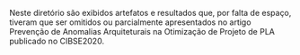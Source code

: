 Neste diretório são exibidos artefatos e resultados que, por falta de espaço, tiveram que ser omitidos ou parcialmente apresentados no artigo Prevenção de Anomalias Arquiteturais na Otimização de Projeto de PLA publicado no CIBSE2020.
